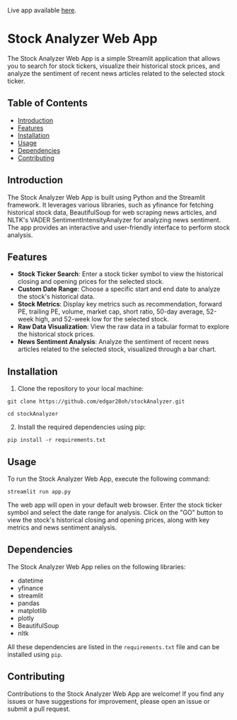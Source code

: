 Live app available <a href="https://edgar28oh-stockanalyzer-app-etloss.streamlit.app/" target="_blank">here</a>.

# Stock Analyzer Web App

The Stock Analyzer Web App is a simple Streamlit application that allows you to search for stock tickers, visualize their historical stock prices, and analyze the sentiment of recent news articles related to the selected stock ticker.

## Table of Contents

- [Introduction](#introduction)
- [Features](#features)
- [Installation](#installation)
- [Usage](#usage)
- [Dependencies](#dependencies)
- [Contributing](#contributing)

## Introduction

The Stock Analyzer Web App is built using Python and the Streamlit framework. It leverages various libraries, such as yfinance for fetching historical stock data, BeautifulSoup for web scraping news articles, and NLTK's VADER SentimentIntensityAnalyzer for analyzing news sentiment. The app provides an interactive and user-friendly interface to perform stock analysis.

## Features

- **Stock Ticker Search**: Enter a stock ticker symbol to view the historical closing and opening prices for the selected stock.
- **Custom Date Range**: Choose a specific start and end date to analyze the stock's historical data.
- **Stock Metrics**: Display key metrics such as recommendation, forward PE, trailing PE, volume, market cap, short ratio, 50-day average, 52-week high, and 52-week low for the selected stock.
- **Raw Data Visualization**: View the raw data in a tabular format to explore the historical stock prices.
- **News Sentiment Analysis**: Analyze the sentiment of recent news articles related to the selected stock, visualized through a bar chart.

## Installation

1. Clone the repository to your local machine:

```git clone https://github.com/edgar28oh/stockAnalyzer.git```

```cd stockAnalyzer```


2. Install the required dependencies using pip:

```pip install -r requirements.txt```


## Usage

To run the Stock Analyzer Web App, execute the following command:

```streamlit run app.py```

The web app will open in your default web browser. Enter the stock ticker symbol and select the date range for analysis. Click on the "GO" button to view the stock's historical closing and opening prices, along with key metrics and news sentiment analysis.

## Dependencies

The Stock Analyzer Web App relies on the following libraries:

- datetime
- yfinance
- streamlit
- pandas
- matplotlib
- plotly
- BeautifulSoup
- nltk

All these dependencies are listed in the `requirements.txt` file and can be installed using `pip`.

## Contributing

Contributions to the Stock Analyzer Web App are welcome! If you find any issues or have suggestions for improvement, please open an issue or submit a pull request.



